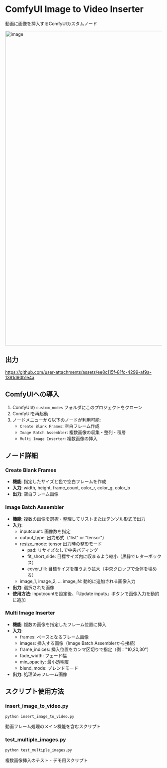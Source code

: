 # ComfyUI Image to Video Inserter

動画に画像を挿入するComfyUIカスタムノード

<img width="1652" height="1010" alt="image" src="https://github.com/user-attachments/assets/953c5794-40af-4b71-bc56-7b5dc157219a" />

## 出力

https://github.com/user-attachments/assets/ee8c115f-81fc-4299-af9a-1381d90b1e4a

## ComfyUIへの導入

1. ComfyUIの `custom_nodes` フォルダにこのプロジェクトをクローン
2. ComfyUIを再起動
3. ノードメニューから以下のノードが利用可能:
   - `Create Blank Frames`: 空白フレーム作成
   - `Image Batch Assembler`: 複数画像の収集・整列・積層
   - `Multi Image Inserter`: 複数画像の挿入

## ノード詳細

### Create Blank Frames
- **機能**: 指定したサイズと色で空白フレームを作成
- **入力**: width, height, frame_count, color_r, color_g, color_b
- **出力**: 空白フレーム画像

### Image Batch Assembler
- **機能**: 複数の画像を選択・整理してリストまたはテンソル形式で出力
- **入力**: 
  - inputcount: 画像数を指定
  - output_type: 出力形式（"list" or "tensor"）
  - resize_mode: tensor 出力時の整形モード
    - pad: リサイズなしで中央パディング
    - fit_short_side: 目標サイズ内に収まるよう縮小（黒縁でレターボックス）
    - cover_fill: 目標サイズを覆うよう拡大（中央クロップで全体を埋める）
  - image_1, image_2, ... image_N: 動的に追加される画像入力
- **出力**: 選択された画像
- **使用方法**: inputcountを設定後、「Update inputs」ボタンで画像入力を動的に追加

### Multi Image Inserter  
- **機能**: 複数の画像を指定したフレーム位置に挿入
- **入力**:
  - frames: ベースとなるフレーム画像
  - images: 挿入する画像（Image Batch Assemblerから接続）
  - frame_indices: 挿入位置をカンマ区切りで指定（例："10,20,30"）
  - fade_width: フェード幅
  - min_opacity: 最小透明度
  - blend_mode: ブレンドモード
- **出力**: 処理済みフレーム画像

## スクリプト使用方法

### insert_image_to_video.py
```bash
python insert_image_to_video.py
```
動画フレーム処理のメイン機能を含むスクリプト

### test_multiple_images.py
```bash
python test_multiple_images.py
```
複数画像挿入のテスト・デモ用スクリプト
